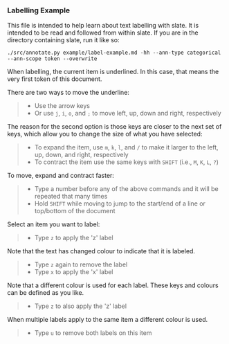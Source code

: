 ### Labelling Example

This file is intended to help learn about text labelling with slate. It is
intended to be read and followed from within slate. If you are in the directory
containing slate, run it like so:

```shell
./src/annotate.py example/label-example.md -hh --ann-type categorical --ann-scope token --overwrite
```

When labelling, the current item is underlined. In this case, that means the
very first token of this document.

There are two ways to move the underline:

  >- Use the arrow keys
  >- Or use `j`, `i`, `o`, and `;` to move left, up, down and right, respectively

The reason for the second option is those keys are closer to the next set of
keys, which allow you to change the size of what you have selected:

  >- To expand the item, use `m`, `k`, `l`, and `/` to make it larger to the left, up, down, and right, respectively
  >- To contract the item use the same keys with `SHIFT` (i.e., `M`, `K`, `L`, `?`)

To move, expand and contract faster:

  >- Type a number before any of the above commands and it will be repeated that many times
  >- Hold `SHIFT` while moving to jump to the start/end of a line or top/bottom of the document

Select an item you want to label:

  >- Type `z` to apply the 'z' label

Note that the text has changed colour to indicate that it is labeled.

  >- Type `z` again to remove the label
  >- Type `x` to apply the 'x' label

Note that a different colour is used for each label. These keys and colours can
be defined as you like.

  >- Type `z` to also apply the 'z' label

When multiple labels apply to the same item a different colour is used.

  >- Type `u` to remove both labels on this item

